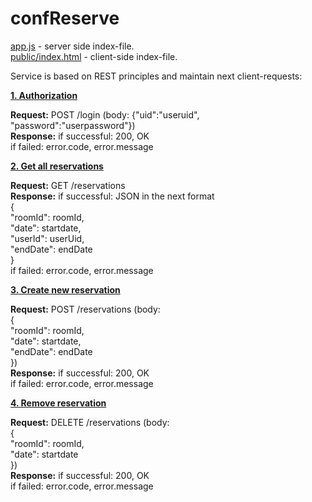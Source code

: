 confReserve
===========


<a href="https://github.com/demakoff/confReserve/blob/master/app.js">app.js</a> - server side index-file.<br/>
<a href="https://github.com/demakoff/confReserve/blob/master/public/index.html">public/index.html</a> - client-side index-file.

Service is based on REST principles and maintain next client-requests:<br/>

<b style="text-decoration: underline">1. Authorization</b><br/>

<b>Request:</b> POST /login 	(body: {"uid":"useruid", "password":"userpassword"})<br/>
<b>Response:</b> if successful: 200, OK<br/>
		if failed: error.code, error.message<br/>

<b style="text-decoration: underline">2. Get all reservations</b><br/>

<b>Request:</b> GET /reservations<br/>
<b>Response:</b> if successful: JSON in the next format <br/>
  {<br/>
	"roomId": roomId,<br/>
	"date": startdate,<br/>
	"userId": userUid,<br/>
	"endDate": endDate    <br/>
  }<br/>
		if failed: error.code, error.message<br/>

<b style="text-decoration: underline">3. Create new reservation</b>

<b>Request:</b> POST /reservations 	(body: <br/>
{<br/>
	"roomId": roomId,<br/>
	"date": startdate,	<br/>
	"endDate": endDate    <br/>
})<br/>
<b>Response:</b> if successful: 200, OK<br/>
		if failed: error.code, error.message<br/>

<b style="text-decoration: underline">4. Remove reservation</b>

<b>Request:</b> DELETE /reservations 	(body: <br/>
{<br/>
	"roomId": roomId,<br/>
	"date": startdate<br/>
})<br/>
<b>Response:</b> if successful: 200, OK<br/>
		if failed: error.code, error.message<br/>